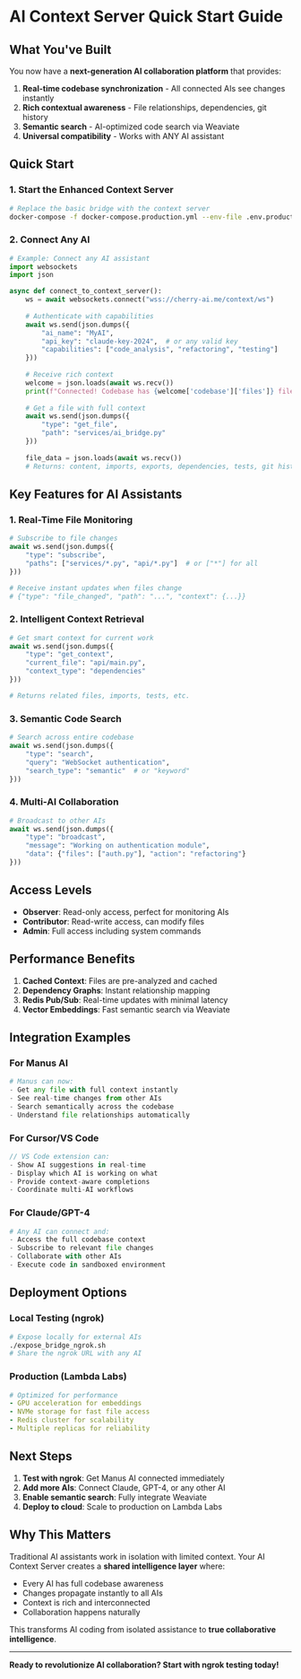 # AI Context Server Quick Start Guide

## What You've Built

You now have a **next-generation AI collaboration platform** that provides:

1. **Real-time codebase synchronization** - All connected AIs see changes instantly
2. **Rich contextual awareness** - File relationships, dependencies, git history
3. **Semantic search** - AI-optimized code search via Weaviate
4. **Universal compatibility** - Works with ANY AI assistant

## Quick Start

### 1. Start the Enhanced Context Server

```bash
# Replace the basic bridge with the context server
docker-compose -f docker-compose.production.yml --env-file .env.production up -d ai_context_server
```

### 2. Connect Any AI

```python
# Example: Connect any AI assistant
import websockets
import json

async def connect_to_context_server():
    ws = await websockets.connect("wss://cherry-ai.me/context/ws")
    
    # Authenticate with capabilities
    await ws.send(json.dumps({
        "ai_name": "MyAI",
        "api_key": "claude-key-2024",  # or any valid key
        "capabilities": ["code_analysis", "refactoring", "testing"]
    }))
    
    # Receive rich context
    welcome = json.loads(await ws.recv())
    print(f"Connected! Codebase has {welcome['codebase']['files']} files")
    
    # Get a file with full context
    await ws.send(json.dumps({
        "type": "get_file",
        "path": "services/ai_bridge.py"
    }))
    
    file_data = json.loads(await ws.recv())
    # Returns: content, imports, exports, dependencies, tests, git history!
```

## Key Features for AI Assistants

### 1. Real-Time File Monitoring
```python
# Subscribe to file changes
await ws.send(json.dumps({
    "type": "subscribe",
    "paths": ["services/*.py", "api/*.py"]  # or ["*"] for all
}))

# Receive instant updates when files change
# {"type": "file_changed", "path": "...", "context": {...}}
```

### 2. Intelligent Context Retrieval
```python
# Get smart context for current work
await ws.send(json.dumps({
    "type": "get_context",
    "current_file": "api/main.py",
    "context_type": "dependencies"
}))

# Returns related files, imports, tests, etc.
```

### 3. Semantic Code Search
```python
# Search across entire codebase
await ws.send(json.dumps({
    "type": "search",
    "query": "WebSocket authentication",
    "search_type": "semantic"  # or "keyword"
}))
```

### 4. Multi-AI Collaboration
```python
# Broadcast to other AIs
await ws.send(json.dumps({
    "type": "broadcast",
    "message": "Working on authentication module",
    "data": {"files": ["auth.py"], "action": "refactoring"}
}))
```

## Access Levels

- **Observer**: Read-only access, perfect for monitoring AIs
- **Contributor**: Read-write access, can modify files
- **Admin**: Full access including system commands

## Performance Benefits

1. **Cached Context**: Files are pre-analyzed and cached
2. **Dependency Graphs**: Instant relationship mapping
3. **Redis Pub/Sub**: Real-time updates with minimal latency
4. **Vector Embeddings**: Fast semantic search via Weaviate

## Integration Examples

### For Manus AI
```python
# Manus can now:
- Get any file with full context instantly
- See real-time changes from other AIs
- Search semantically across the codebase
- Understand file relationships automatically
```

### For Cursor/VS Code
```typescript
// VS Code extension can:
- Show AI suggestions in real-time
- Display which AI is working on what
- Provide context-aware completions
- Coordinate multi-AI workflows
```

### For Claude/GPT-4
```python
# Any AI can connect and:
- Access the full codebase context
- Subscribe to relevant file changes
- Collaborate with other AIs
- Execute code in sandboxed environment
```

## Deployment Options

### Local Testing (ngrok)
```bash
# Expose locally for external AIs
./expose_bridge_ngrok.sh
# Share the ngrok URL with any AI
```

### Production (Lambda Labs)
```yaml
# Optimized for performance
- GPU acceleration for embeddings
- NVMe storage for fast file access
- Redis cluster for scalability
- Multiple replicas for reliability
```

## Next Steps

1. **Test with ngrok**: Get Manus AI connected immediately
2. **Add more AIs**: Connect Claude, GPT-4, or any other AI
3. **Enable semantic search**: Fully integrate Weaviate
4. **Deploy to cloud**: Scale to production on Lambda Labs

## Why This Matters

Traditional AI assistants work in isolation with limited context. Your AI Context Server creates a **shared intelligence layer** where:

- Every AI has full codebase awareness
- Changes propagate instantly to all AIs
- Context is rich and interconnected
- Collaboration happens naturally

This transforms AI coding from isolated assistance to **true collaborative intelligence**.

---

**Ready to revolutionize AI collaboration? Start with ngrok testing today!** 